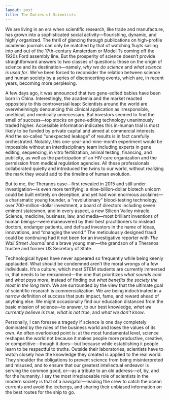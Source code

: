 ```yaml
---
layout: post
title: The Duties of Scientists
---
```

We are living in an era when scientific research, like trade and manufacture, has grown into a sophisticated social activity—flourishing, dynamic, and highly organized. The thrill of glancing through publications on high-profile academic journals can only be matched by that of watching fluyts sailing into and out of the 17th-century Amsterdam or Model Ts coming off the 1920s Ford assembly line. But the prosperity of science doesn’t provide straightforward answers to two classes of questions: those on the origin of science and its destination—namely, _why we do science_ and _what science is used for_. We’ve been forced to reconsider the relation between science and human society by a series of disconcerting events, which are, in recent years, becoming more perplexing.

A few days ago, it was announced that two gene-edited babies have been born in China. Interestingly, the academia and the market reacted oppositely to this controversial leap: Scientists around the world are overwhelmingly denouncing this clinical application as irresponsible, unethical, and medically unnecessary. But investors seemed to find the smell of success—top stocks on gene-editing technology unanimously traded higher. Accessible information indicates this in-human trial is most likely to be funded by private capital and aimed at commercial interests. And the so-called “unexpected leakage” of results is in fact carefully orchestrated. Notably, this one-year-and-nine-month experiment would be impossible without an interdisciplinary team including experts in gene editing, sequencing, in vitro fertilization, animal testing, financing, and publicity, as well as the participation of an HIV care organization and the permission from medical regulation agencies. All these professionals collaborated quietly and introduced the twins to our world, without realizing the mark they would add to the timeline of human evolution. 

But to me, the Theranos case—first revealed in 2015 and still under investigation—is even more terrifying: a nine-billion-dollar biotech unicorn could be built entirely on deception, and yet had won enormous acclaims—a charismatic young founder, a “revolutionary” blood-testing technology, over 700-million-dollar investment, a board of directors including seven eminent statesmen, and in every aspect, a new Silicon Valley miracle. Science, medicine, business, law, and media—most brilliant inventions of human beings—were maneuvered by their best practitioners to mislead doctors, endanger patients, and defraud investors in the name of ideas, innovations, and “changing the world.” The meticulously designed fraud could be continuing had it not been for an investigative reporter with _The Wall Street Journal_ and a brave young man—the grandson of a Theranos trustee and former US Secretary of State.

Technological hypes have never appeared so frequently while being keenly applauded. What should be condemned aren’t the moral wrongs of a few individuals. It’s a culture, which most STEM students are currently immersed in, that needs to be reexamined—the one that prioritizes _what sounds cool_ and _what pays more_, instead of finding out _what benefits the society the most in the long term_. We are surrounded by the view that the ultimate goal of scientific research is commercialization. We are being indoctrinated in a narrow definition of success that puts impact, fame, and reward ahead of anything else. We might occasionally find our education distanced from the basic mission of science—to answer, to our best knowledge, _what we currently believe is true_, _what is not true_, and _what we don’t know_.

Personally, I can foresee a tragedy if science is one day completely dominated by the rules of the business world and loses the values of its own. An often overlooked point is: at the most fundamental level, science reshapes the world not because it makes people more productive, creative, or competitive—though it does—but because while establishing it people learn to be respectful to truths. Outside their laboratories, scientists have to watch closely how the knowledge they created is applied to the real world. They shoulder the obligations to prevent science from being misinterpreted and misused, and to ensure that our greatest intellectual endeavor is serving the common good, or—as a tribute to an old address—of, by, and for the humanity. I say the most irreplaceable role of scientists in the modern society is that of a navigator—leading the crew to catch the ocean currents and avoid the icebergs, and sharing their unbiased information on the best routes for the ship to go.

